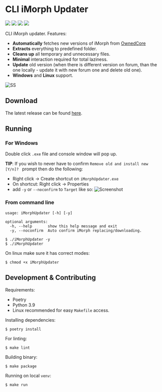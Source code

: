 # CLI iMorph Updater
[<img src="https://img.shields.io/github/release/RevinderDev/imorph-updater">](https://github.com/RevinderDev/imorph-updater) [<img src="https://img.shields.io/github/downloads/RevinderDev/imorph-updater/latest/total">](https://github.com/RevinderDev/imorph-updater/releases/latest) [<img src="https://img.shields.io/github/downloads/RevinderDev/imorph-updater/total">](https://github.com/RevinderDev/imorph-updater/releases/latest) [<img src="https://img.shields.io/github/actions/workflow/status/RevinderDev/imorph-updater/build.yml">](https://github.com/RevinderDev/imorph-updater/actions)

CLI iMorph updater.
Features:  
* **Automatically** fetches new versions of iMorph from [OwnedCore](https://www.ownedcore.com/forums/wow-classic/wow-classic-bots-programs/935744-imorph-wow-classic.html)
* **Extracts** everything to predefined folder.
* **Cleans up** all temporary and unnecessary files.
* **Minimal** interaction required for total laziness.
* **Update** old version (when there is different version on forum, than the one locally - update it with new forum one and delete old one).
* **Windows** and **Linux** support.

![SS](https://i.imgur.com/jHJuI9e.png)

## Download

The latest release can be found [here](https://github.com/RevinderDev/imorph-updater/releases/latest).

## Running


### For Windows

Double click `.exe` file and console window will pop up. 

**TIP**: If you wish to never have to confirm `Remove old and install new [Y/n]? ` prompt then do the following:
* Right click -> Create shortcut on `iMorphUpdater.exe`
* On shortcut: Right click -> Properties 
* add `-y` or `--noconfirm` to `Target` like so:
![Screenshot](https://i.imgur.com/y02ds4Z.png)

### From command line
```
usage: iMorphUpdater [-h] [-y]

optional arguments:
  -h, --help       show this help message and exit
  -y, --noconfirm  Auto confirm iMorph replacing/downloading.
```

```
$ ./iMorphUpdater -y
$ ./iMorphUpdater
```
On linux make sure it has correct modes:
```
$ chmod +x iMorphUpdater
```


## Development & Contributing

Requirements:
- Poetry
- Python 3.9
- Linux recommended for easy `Makefile` access.

Installing dependencies:
```
$ poetry install
```

For linting:
```
$ make lint
```

Building binary:

```
$ make package
```

Running on local `venv`:

```
$ make run
```